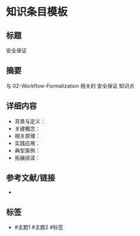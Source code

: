 # 知识条目模板

## 标题

安全保证

## 摘要

与 02-Workflow-Formalization 相关的 安全保证 知识点

## 详细内容

- 背景与定义：
- 关键概念：
- 相关原理：
- 实践应用：
- 典型案例：
- 拓展阅读：

## 参考文献/链接

-

## 标签

- #主题1 #主题2 #标签
